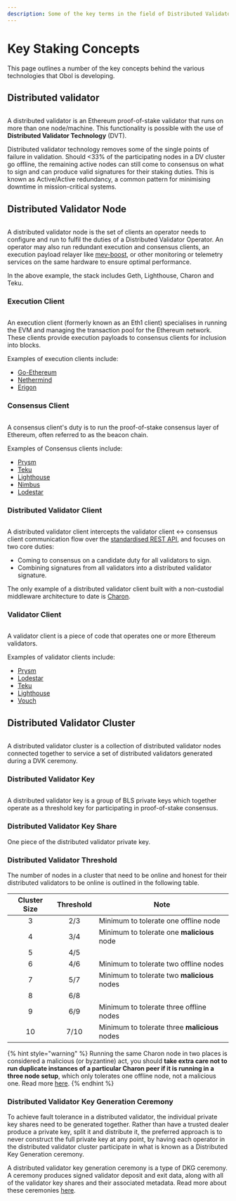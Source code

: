 ```yaml
---
description: Some of the key terms in the field of Distributed Validator Technology
---
```


# Key Staking Concepts

This page outlines a number of the key concepts behind the various technologies that Obol is developing.

## Distributed validator

<figure><img src="../../.gitbook/assets/image (16) (1).png" alt=""><figcaption></figcaption></figure>

A distributed validator is an Ethereum proof-of-stake validator that runs on more than one node/machine. This functionality is possible with the use of **Distributed Validator Technology** (DVT).

Distributed validator technology removes some of the single points of failure in validation. Should <33% of the participating nodes in a DV cluster go offline, the remaining active nodes can still come to consensus on what to sign and can produce valid signatures for their staking duties. This is known as Active/Active redundancy, a common pattern for minimising downtime in mission-critical systems.

## Distributed Validator Node

<figure><img src="../../.gitbook/assets/image (1) (1) (1) (1).png" alt=""><figcaption></figcaption></figure>

A distributed validator node is the set of clients an operator needs to configure and run to fulfil the duties of a Distributed Validator Operator. An operator may also run redundant execution and consensus clients, an execution payload relayer like [mev-boost](https://github.com/flashbots/mev-boost), or other monitoring or telemetry services on the same hardware to ensure optimal performance.

In the above example, the stack includes Geth, Lighthouse, Charon and Teku.

### Execution Client

<figure><img src="../../.gitbook/assets/image (2) (1) (1).png" alt=""><figcaption></figcaption></figure>

An execution client (formerly known as an Eth1 client) specialises in running the EVM and managing the transaction pool for the Ethereum network. These clients provide execution payloads to consensus clients for inclusion into blocks.

Examples of execution clients include:

* [Go-Ethereum](https://geth.ethereum.org/)
* [Nethermind](https://docs.nethermind.io/)
* [Erigon](https://github.com/ledgerwatch/erigon)

### Consensus Client

<figure><img src="../../.gitbook/assets/image (3) (1) (1).png" alt=""><figcaption></figcaption></figure>

A consensus client's duty is to run the proof-of-stake consensus layer of Ethereum, often referred to as the beacon chain.

Examples of Consensus clients include:

* [Prysm](https://docs.prylabs.network/docs/how-prysm-works/beacon-node)
* [Teku](https://docs.teku.consensys.net/en/stable/)
* [Lighthouse](https://lighthouse-book.sigmaprime.io/api-bn.html)
* [Nimbus](https://nimbus.guide/)
* [Lodestar](https://github.com/ChainSafe/lodestar)

### Distributed Validator Client

<figure><img src="../../.gitbook/assets/image (4) (1) (1).png" alt=""><figcaption></figcaption></figure>

A distributed validator client intercepts the validator client ↔ consensus client communication flow over the [standardised REST API](https://ethereum.github.io/beacon-APIs/#/ValidatorRequiredApi), and focuses on two core duties:

* Coming to consensus on a candidate duty for all validators to sign.
* Combining signatures from all validators into a distributed validator signature.

The only example of a distributed validator client built with a non-custodial middleware architecture to date is [Charon](../charon/intro/).

### Validator Client

<figure><img src="../../.gitbook/assets/image (5) (1) (1).png" alt=""><figcaption></figcaption></figure>

A validator client is a piece of code that operates one or more Ethereum validators.

Examples of validator clients include:

* [Prysm](https://docs.prylabs.network/docs/how-prysm-works/prysm-validator-client/)
* [Lodestar](https://github.com/ChainSafe/lodestar)
* [Teku](https://docs.teku.consensys.net/en/stable/)
* [Lighthouse](https://lighthouse-book.sigmaprime.io/api-vc.html)
* [Vouch](https://www.attestant.io/posts/introducing-vouch/)

## Distributed Validator Cluster

<figure><img src="../../.gitbook/assets/image (6) (1) (1).png" alt=""><figcaption></figcaption></figure>

A distributed validator cluster is a collection of distributed validator nodes connected together to service a set of distributed validators generated during a DVK ceremony.

### Distributed Validator Key

<figure><img src="../../.gitbook/assets/image (7) (1) (1).png" alt=""><figcaption></figcaption></figure>

A distributed validator key is a group of BLS private keys which together operate as a threshold key for participating in proof-of-stake consensus.

### Distributed Validator Key Share

One piece of the distributed validator private key.

### Distributed Validator Threshold

The number of nodes in a cluster that need to be online and honest for their distributed validators to be online is outlined in the following table.

| Cluster Size | Threshold | Note                                          |
| :----------: | :-------: | --------------------------------------------- |
|       3      |    2/3    | Minimum to tolerate one offline node          |
|       4      |    3/4    | Minimum to tolerate one **malicious** node    |
|       5      |    4/5    |                                               |
|       6      |    4/6    | Minimum to tolerate two offline nodes         |
|       7      |    5/7    | Minimum to tolerate two **malicious** nodes   |
|       8      |    6/8    |                                               |
|       9      |    6/9    | Minimum to tolerate three offline nodes       |
|      10      |    7/10   | Minimum to tolerate three **malicious** nodes |

{% hint style="warning" %}
Running the same Charon node in two places is considered a malicious (or byzantine) act, you should **take extra care not to run duplicate instances of a particular Charon peer if it is running in a three node setup**, which only tolerates one offline node, not a malicious one. Read more [here](../charon/cluster-configuration#cluster-size-and-resilience). 
{% endhint %}

### Distributed Validator Key Generation Ceremony

To achieve fault tolerance in a distributed validator, the individual private key shares need to be generated together. Rather than have a trusted dealer produce a private key, split it and distribute it, the preferred approach is to never construct the full private key at any point, by having each operator in the distributed validator cluster participate in what is known as a Distributed Key Generation ceremony.

A distributed validator key generation ceremony is a type of DKG ceremony. A ceremony produces signed validator deposit and exit data, along with all of the validator key shares and their associated metadata. Read more about these ceremonies [here](../charon/dkg/).
